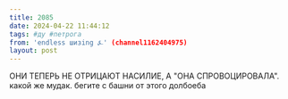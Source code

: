 ```yaml
---
title: 2085
date: 2024-04-22 11:44:12
tags: #ду #петрога
from: 'endless шизing ⍼' (channel1162404975)
layout: post
---
```


ОНИ ТЕПЕРЬ НЕ ОТРИЦАЮТ НАСИЛИЕ, А "ОНА СПРОВОЦИРОВАЛА". какой же мудак. бегите с башни от этого долбоеба
 
